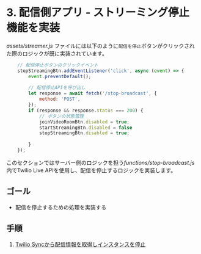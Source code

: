 #  3. 配信側アプリ - ストリーミング停止機能を実装

*assets/streamer.js* ファイルには以下のように`配信を停止`ボタンがクリックされた際のロジックが既に実装されています。


```js
    // 配信停止ボタンのクリックイベント
    stopStreamingBtn.addEventListener('click', async (event) => {
        event.preventDefault();
        
        // 配信停止APIを呼び出し
        let response = await fetch('/stop-broadcast', {
            method: 'POST',
        });
        if (response && response.status === 200) {
            // ボタンの状態管理
            joinVideoRoomBtn.disabled = true;
            startStreamingBtn.disabled = false
            stopStreamingBtn.disabled = true;
        
        }
    });
```

このセクションではサーバー側のロジックを担う*functions/stop-broadcast.js*内でTwilio Live APIを使用し、配信を停止するロジックを実装します。

## ゴール
- 配信を停止するための処理を実装する

## 手順
1. [Twilio Syncから配信情報を取得しインスタンスを停止](01-load-data-from-sync.md)
